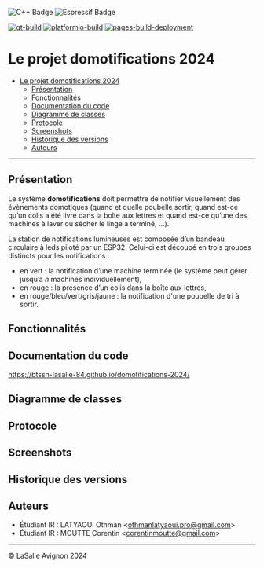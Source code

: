 ![C++ Badge](https://img.shields.io/badge/C%2B%2B-00599C?logo=cplusplus&logoColor=fff&style=plastic) ![Espressif Badge](https://img.shields.io/badge/Espressif-E7352C?logo=espressif&logoColor=fff&style=plastic)

[![qt-build](https://github.com/btssn-lasalle-84/domotifications-2024/actions/workflows/make-qt.yml/badge.svg)](https://github.com/btssn-lasalle-84/domotifications-2024/actions/workflows/make-qt.yml) [![platformio-build](https://github.com/btssn-lasalle-84/domotifications-2024/actions/workflows/build-platformio.yml/badge.svg)](https://github.com/btssn-lasalle-84/domotifications-2024/actions/workflows/build-platformio.yml) [![pages-build-deployment](https://github.com/btssn-lasalle-84/domotifications-2024/actions/workflows/pages/pages-build-deployment/badge.svg?branch=develop)](https://github.com/btssn-lasalle-84/domotifications-2024/actions/workflows/pages/pages-build-deployment)

# Le projet domotifications 2024

- [Le projet domotifications 2024](#le-projet-domotifications-2024)
  - [Présentation](#présentation)
  - [Fonctionnalités](#fonctionnalités)
  - [Documentation du code](#documentation-du-code)
  - [Diagramme de classes](#diagramme-de-classes)
  - [Protocole](#protocole)
  - [Screenshots](#screenshots)
  - [Historique des versions](#historique-des-versions)
  - [Auteurs](#auteurs)

---

## Présentation

Le système **domotifications** doit permettre de notifier visuellement des évènements domotiques (quand et quelle poubelle sortir, quand est-ce qu’un colis a été livré dans la boîte aux lettres et quand est-ce qu’une des machines à laver ou sécher le linge a terminé, ...).

La station de notifications lumineuses est composée d’un bandeau circulaire à leds piloté par un ESP32. Celui-ci est découpé en trois groupes distincts pour les notifications :

- en vert : la notification d’une machine terminée (le système peut gérer jusqu’à _n_ machines individuellement),
- en rouge : la présence d’un colis dans la boîte aux lettres,
- en rouge/bleu/vert/gris/jaune : la notification d'une poubelle de tri à sortir.

## Fonctionnalités


## Documentation du code

https://btssn-lasalle-84.github.io/domotifications-2024/

## Diagramme de classes


## Protocole


## Screenshots


## Historique des versions


## Auteurs

- Étudiant IR : LATYAOUI Othman <<othmanlatyaoui.pro@gmail.com>>
- Étudiant IR : MOUTTE Corentin <<corentinmoutte@gmail.com>>

---
©️ LaSalle Avignon 2024
